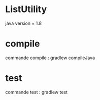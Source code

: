 # ListUtility

java version = 1.8

# compile
commande compile : gradlew compileJava
# test
commande test : gradlew test
